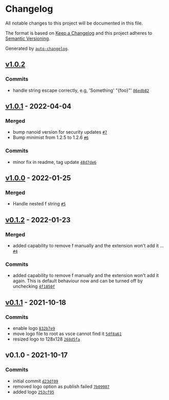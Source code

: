 # Changelog

All notable changes to this project will be documented in this file.

The format is based on [Keep a Changelog](https://keepachangelog.com/en/1.0.0/)
and this project adheres to [Semantic Versioning](https://semver.org/spec/v2.0.0.html).

Generated by [`auto-changelog`](https://github.com/CookPete/auto-changelog).

## [v1.0.2](https://github.com/mdebi/fstring-converter/compare/v1.0.1...v1.0.2)

### Commits

- handle string escape correctly, e.g, 'Something\' "{foo}"' [`86edb82`](https://github.com/mdebi/fstring-converter/commit/86edb820968f64bab4fdd3084d607585a475979f)

## [v1.0.1](https://github.com/mdebi/fstring-converter/compare/v1.0.0...v1.0.1) - 2022-04-04

### Merged

- bump nanoid version for security updates [`#7`](https://github.com/mdebi/fstring-converter/pull/7)
- Bump minimist from 1.2.5 to 1.2.6 [`#6`](https://github.com/mdebi/fstring-converter/pull/6)

### Commits

- minor fix in readme, tag update [`48d7de6`](https://github.com/mdebi/fstring-converter/commit/48d7de682ef5e47791f441c67d90a42e86f659ab)

## [v1.0.0](https://github.com/mdebi/fstring-converter/compare/v0.1.2...v1.0.0) - 2022-01-25

### Merged

- Handle nested f string [`#5`](https://github.com/mdebi/fstring-converter/pull/5)

## [v0.1.2](https://github.com/mdebi/fstring-converter/compare/v0.1.1...v0.1.2) - 2022-01-23

### Merged

- added capability to remove f manually and the extension won't add it … [`#4`](https://github.com/mdebi/fstring-converter/pull/4)

### Commits

- added capability to remove f manually and the extension won't add it again. This is default behaviour now and can be turned off by unchecking [`4f1850f`](https://github.com/mdebi/fstring-converter/commit/4f1850fd4e1519fbf889663d6aebdcfef4167ac6)

## [v0.1.1](https://github.com/mdebi/fstring-converter/compare/v0.1.0...v0.1.1) - 2021-10-18

### Commits

- enable logo [`832b7e9`](https://github.com/mdebi/fstring-converter/commit/832b7e9f94b82e900e2a1b81cd1d43e57bb30c36)
- move logo file to root as vsce cannot find it [`5df8a61`](https://github.com/mdebi/fstring-converter/commit/5df8a61fc14a89495807e1d436b6c8c5661aa0e5)
- resized logo to 128x128 [`268d5fa`](https://github.com/mdebi/fstring-converter/commit/268d5faae847c10313d57c2f4bf112614cfb13da)

## v0.1.0 - 2021-10-17

### Commits

- initial commit [`d23df09`](https://github.com/mdebi/fstring-converter/commit/d23df097e1fd82abe63d7eb4e3caa17c618a847c)
- removed logo option as publish failed [`7b09987`](https://github.com/mdebi/fstring-converter/commit/7b0998775942259d81a30089f467af3f92bdc602)
- added logo [`253cf95`](https://github.com/mdebi/fstring-converter/commit/253cf955ccdd13b404d5fc07ba9583c862cdeb2d)
